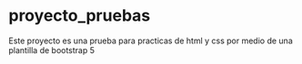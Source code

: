 # proyecto_pruebas
Este proyecto es una prueba para practicas de html y css por medio de una plantilla de bootstrap 5
